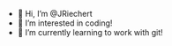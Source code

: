 - 👋 Hi, I’m @JRiechert
- 👀 I’m interested in coding!
- 🌱 I’m currently learning to work with git!

<!---
JRiechert/JRiechert is a ✨ special ✨ repository because its `README.md` (this file) appears on your GitHub profile.
You can click the Preview link to take a look at your changes.
--->
